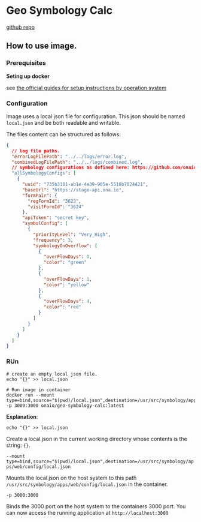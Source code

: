 # Geo Symbology Calc

[github repo](github.com/onaio/geo-symbology-calc)

## How to use image.

### Prerequisites

**Seting up docker**

see [the official guides for setup instructions by operation system](https://docs.docker.com/get-docker/)

### Configuration

Image uses a local json file for configuration. This json should be named `local.json` and be both readable and writable.

The files content can be structured as follows:

```json
{
  // log file paths.
  "errorLogFilePath": "../../logs/error.log",
  "combinedLogFilePath": "../../logs/combined.log",
  // symbology configurations as defined here: https://github.com/onaio/geo-symbology-calc/tree/main/packages/core#symbol-config
  "allSymbologyConfigs": [
    {
      "uuid": "735b3181-ab1e-4e39-905e-5516b7024421",
      "baseUrl": "https://stage-api.ona.io",
      "formPair": {
        "regFormId": "3623",
        "visitFormId": "3624"
      },
      "apiToken": "secret key",
      "symbolConfig": [
        {
          "priorityLevel": "Very_High",
          "frequency": 3,
          "symbologyOnOverflow": [
            {
              "overFlowDays": 0,
              "color": "green"
            },
            {
              "overFlowDays": 1,
              "color": "yellow"
            },
            {
              "overFlowDays": 4,
              "color": "red"
            }
          ]
        }
      ]
    }
  ]
}
```

### RUn

```
# create an empty local json file.
echo "{}" >> local.json

# Run image in container
docker run --mount type=bind,source="$(pwd)/local.json",destination=/usr/src/symbology/apps/web/config/local.json -p 3000:3000 onaio/geo-symbology-calc:latest
```

**Explanation**:

`echo "{}" >> local.json`

Create a local.json in the current working directory whose contents is the string: `{}`.

`--mount type=bind,source="$(pwd)/local.json",destination=/usr/src/symbology/apps/web/config/local.json`

Mounts the local.json on the host system to this path `/usr/src/symbology/apps/web/config/local.json` in the container.

`-p 3000:3000`

Binds the 3000 port on the host system to the containers 3000 port.
You can now access the running application at `http://localhost:3000`

